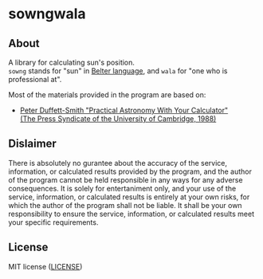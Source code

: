 # sowngwala

## About

A library for calculating sun's position.  
`sowng` stands for "sun" in
[Belter language](https://expanse.fandom.com/wiki/Belter_Creole),
and `wala` for "one who is professional at".  

Most of the materials provided in the program are based on:

- [Peter Duffett-Smith "Practical Astronomy With Your Calculator"  
(The Press Syndicate of the University of Cambridge, 1988)](https://books.google.co.jp/books?id=DwJfCtzaVvYC&hl=ja&source=gbs_book_similarbooks)

## Dislaimer

There is absolutely no gurantee about the accuracy of the service,
information, or calculated results provided by the program,
and the author of the program cannot be held responsible
in any ways for any adverse consequences.
It is solely for entertaniment only, and your use of the service,
information, or calculated results is entirely at your own risks,
for which the author of the program shall not be liable.
It shall be your own responsibility to ensure the service,
information, or calculated results meet your specific requirements.

## License

MIT license ([LICENSE](LICENSE))
